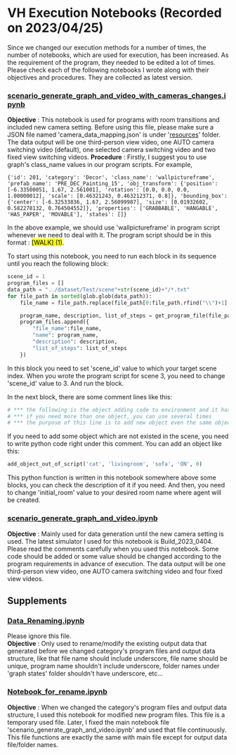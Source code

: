 # VH Execution Notebooks (Recorded on 2023/04/25)
Since we changed our execution methods for a number of times, the number of notebooks, which are used for execution, has been increased. As the requirement of the program, they needed to be edited a lot of times. Please check each of the following notebooks I wrote along with their objectives and procedures. They are collected as latest version.

### [scenario_generate_graph_and_video_with_cameras_changes.ipynb](../demo/scenario_generate_graph_and_video_with_cameras_changes.ipynb)
**Objective** : This notebook is used for programs with room transitions and included new camera setting. Before using this file, please make sure a JSON file named 'camera_data_mapping.json' is under '[resources](../resources/)' folder. The data output will be one third-person view video, one AUTO camera switching video (default), one selected camera switching video and two fixed view switching videos.
**Procedure** : 
  Firstly, I suggest you to use graph's class_name values in our program scripts. For example,
  ```
  {'id': 201, 'category': 'Decor', 'class_name': 'wallpictureframe', 'prefab_name': 'PRE_DEC_Painting_15', 'obj_transform': {'position': [-6.33500051, 1.67, 2.561001], 'rotation': [0.0, 0.0, 0.0, 1.00000012], 'scale': [0.46321243, 0.463212371, 0.8]}, 'bounding_box': {'center': [-6.32533836, 1.67, 2.56099987], 'size': [0.01932602, 0.582278132, 0.764504552]}, 'properties': ['GRABBABLE', 'HANGABLE', 'HAS_PAPER', 'MOVABLE'], 'states': []}
  ```
  In the above example, we should use 'wallpictureframe' in program script whenever we need to deal with it. The program script should be in this format : <mark>[WALK] <wallpictureframe> (1)</mark>.

  To start using this notebook, you need to run each block in its sequence until you reach the following block:
  ```python
  scene_id = 1
  program_files = []
  data_path = "../dataset/Test/scene"+str(scene_id)+"/*.txt"
  for file_path in sorted(glob.glob(data_path)):
      file_name = file_path.replace(file_path[0:file_path.rfind("\\")+1], "")

      program_name, description, list_of_steps = get_program_file(file_path)
      program_files.append({
          "file_name":file_name,
          "name": program_name,
          "description": description,
          "list_of_steps": list_of_steps
      })
  ```
  In this block you need to set 'scene_id' value to which your target scene index. When you wrote the program script for scene 3, you need to change 'scene_id' value to 3. And run the block.
  
  In the next block, there are some comment lines like this:
  ```python
  # *** the following is the object adding code to environment and it has to be used here not other places.
  # *** if you need more than one object, you can use several times
  # *** the purpose of this line is to add new object even the same object is existed in same room or any other different room
  ```
  If you need to add some object which are not existed in the scene, you need to write python code right under this comment. You can add an object like this:
  ```python
  add_object_out_of_script('cat', 'livingroom', 'sofa', 'ON', 0)
  ```
  This python function is written in this notebook somewhere above some blocks, you can check the description of it if you need.
  And then, you need to change 'initial_room' value to your desired room name where agent will be created.

### [scenario_generate_graph_and_video.ipynb](../demo/scenario_generate_graph_and_video.ipynb)
**Objective** : Mainly used for data generation until the new camera setting is used. The latest simulator I used for this notebook is Build_2023_0404. Please read the comments carefully when you used this notebook. Some code should be added or some value should be changed according to the program requirements in advance of execution. The data output will be one third-person view video, one AUTO camera switching video and four fixed view videos.

## Supplements
### [Data_Renaming.ipynb](../demo/Data_Renaming.ipynb)
Please ignore this file.  
**Objective** : Only used to rename/modify the existing output data that generated before we changed category's program files and output data structure, like that file name should include underscore, file name should be unique, program name shouldn't include underscore, folder names under 'graph states' folder shouldn't have underscore, etc...

### [Notebook_for_rename.ipynb](../demo/Notebook_for_rename.ipynb)
**Objective** : When we changed the category's program files and output data structure, I used this notebook for modified new  program files. This file is a temporary used file. Later, I fixed the main notebook file 'scenario_generate_graph_and_video.ipynb' and used that file continuously. This file functions are exactly the same with main file except for output data file/folder names.
